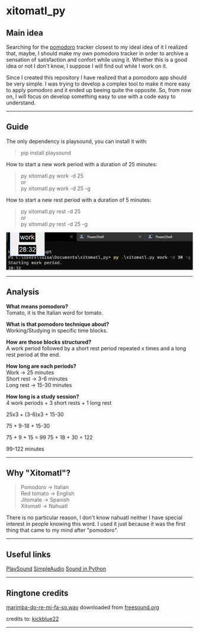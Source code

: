 # xitomatl_py

## Main idea

Searching for the [pomodoro](https://en.wikipedia.org/wiki/Pomodoro_Technique) tracker closest to my ideal idea of it I realized that, maybe, I should make my own pomodoro tracker in order to archive a sensation of satisfaction and confort while using it. Whether this is a good idea or not I don't know, I suppose I will find out while I work on it.

Since I created this repository I have realized that a pomodoro app should be very simple. I was trying to develop a complex tool to make it more easy to apply pomodoro and it ended up beeing quite the opposite. So, from now on, I will focus on develop something easy to use with a code easy to understand.

---

## Guide

The only dependency is playsound, you can install it with:
> pip install playsound

How to start a new work period with a duration of 25 minutes:
> py xitomatl.py work -d 25  
> or  
> py xitomatl.py work -d 25 -g  

How to start a new rest period with a duration of 5 minutes:
> py xitomatl.py rest -d 25  
> or  
> py xitomatl.py rest -d 25 -g  

![image](image.png)

---

## Analysis

__What means pomodoro?__  
Tomato, it is the Italian word for tomato.

__What is that pomodoro technique about?__  
Working/Studying in specific time blocks.

__How are those blocks structured?__  
A work period followed by a short rest period repeated x times and a long rest period at the end.

__How long are each periods?__  
Work -> 25 minutes  
Short rest -> 3-6 minutes  
Long rest -> 15-30 minutes

__How long is a study session?__  
4 work periods + 3 short rests + 1 long rest

25x3 + (3-6)x3 + 15-30

75 + 9-18 + 15-30

75 + 9 + 15 = 99
75 + 18 + 30 = 122

99-122 minutes

---

## Why "Xitomatl"?

> Pomodoro -> Italian  
> Red tomato -> English  
> Jitomate -> Spanish  
> Xitomatl -> Nahuatl  

There is no particular reason, I don't know nahuatl neither I have special interest in people knowing this word. I used it just because it was the first thing that came to my mind after "pomodoro".

---

## Useful links

[PlaySound](https://www.geeksforgeeks.org/play-sound-in-python/)
[SimpleAudio](https://simpleaudio.readthedocs.io/en/latest/tutorial.html#waveobject-s)
[Sound in Python](https://realpython.com/playing-and-recording-sound-python/#simpleaudio)

---

## Ringtone credits

[marimba-do-re-mi-fa-so.wav](https://freesound.org/people/pogmothoin/sounds/401722/)
 downloaded from [freesound.org](https://freesound.org/)

credits to: [kickblue22](https://kickblue22.com//)

---
